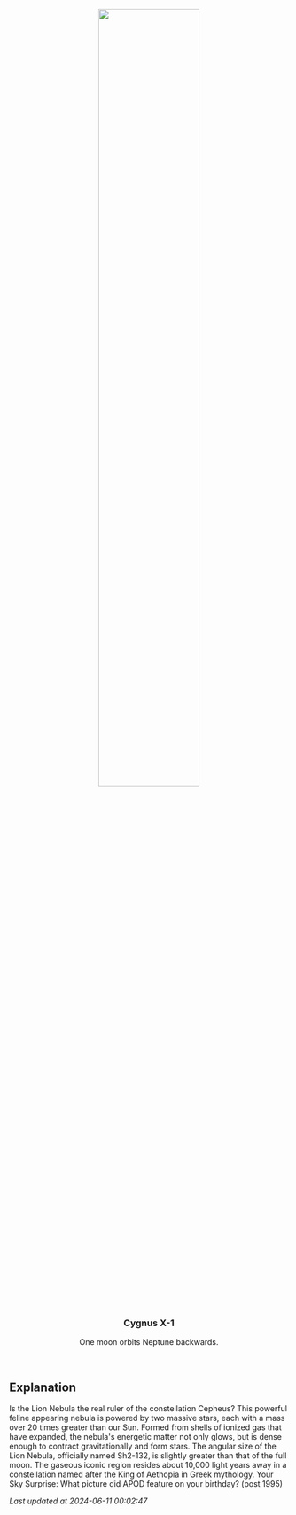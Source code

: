 <p align='center'>
    <img src='https://apod.nasa.gov/apod/image/2406/LionNeb_Badr_960.jpg' width='60%' />
    <h3 align="center">Cygnus X-1</h3>
    <p align="center">One moon orbits Neptune backwards.</p>
</p>
<br/>

Explanation
--
Is the Lion Nebula the real ruler of the constellation Cepheus?  This powerful feline appearing nebula is powered by two massive stars, each with a mass over 20 times greater than our Sun.  Formed from shells of ionized gas that have expanded, the nebula's energetic matter not only glows, but is dense enough to contract gravitationally and form stars.  The angular size of the Lion Nebula, officially named Sh2-132,  is slightly greater than that of the full moon.  The gaseous iconic region resides about 10,000 light years away in a constellation named after the King of Aethopia in Greek mythology.   Your Sky Surprise: What picture did APOD feature on your birthday? (post 1995)


*Last updated at 2024-06-11 00:02:47*
